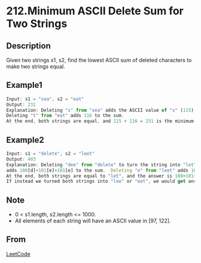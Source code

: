 # 212.Minimum ASCII Delete Sum for Two Strings

## Description

Given two strings s1, s2, find the lowest ASCII sum of deleted characters to make two strings equal.

## Example1

```javascript
Input: s1 = "sea", s2 = "eat"
Output: 231
Explanation: Deleting "s" from "sea" adds the ASCII value of "s" (115) to the sum.
Deleting "t" from "eat" adds 116 to the sum.
At the end, both strings are equal, and 115 + 116 = 231 is the minimum sum possible to achieve this.
```

## Example2

```javascript
Input: s1 = "delete", s2 = "leet"
Output: 403
Explanation: Deleting "dee" from "delete" to turn the string into "let",
adds 100[d]+101[e]+101[e] to the sum.  Deleting "e" from "leet" adds 101[e] to the sum.
At the end, both strings are equal to "let", and the answer is 100+101+101+101 = 403.
If instead we turned both strings into "lee" or "eet", we would get answers of 433 or 417, which are higher.
```

## Note

* 0 < s1.length, s2.length <= 1000.
* All elements of each string will have an ASCII value in [97, 122].

## From

[LeetCode](https://leetcode.com/problems/minimum-ascii-delete-sum-for-two-strings)
